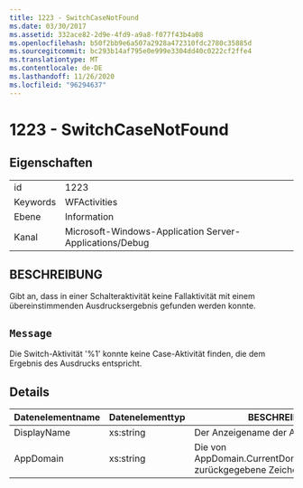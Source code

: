 ```yaml
---
title: 1223 - SwitchCaseNotFound
ms.date: 03/30/2017
ms.assetid: 332ace82-2d9e-4fd9-a9a8-f077f43b4a08
ms.openlocfilehash: b50f2bb9e6a507a2928a472310fdc2780c35885d
ms.sourcegitcommit: bc293b14af795e0e999e3304dd40c0222cf2ffe4
ms.translationtype: MT
ms.contentlocale: de-DE
ms.lasthandoff: 11/26/2020
ms.locfileid: "96294637"
---
```

# <a name="1223---switchcasenotfound"></a>1223 - SwitchCaseNotFound

## <a name="properties"></a>Eigenschaften  
  
|||  
|-|-|  
|id|1223|  
|Keywords|WFActivities|  
|Ebene|Information|  
|Kanal|Microsoft-Windows-Application Server-Applications/Debug|  
  
## <a name="description"></a>BESCHREIBUNG  

 Gibt an, dass in einer Schalteraktivität keine Fallaktivität mit einem übereinstimmenden Ausdrucksergebnis gefunden werden konnte.  
  
## <a name="message"></a>`Message`  

 Die Switch-Aktivität '%1' konnte keine Case-Aktivität finden, die dem Ergebnis des Ausdrucks entspricht.  
  
## <a name="details"></a>Details  
  
|Datenelementname|Datenelementtyp|BESCHREIBUNG|  
|--------------------|--------------------|-----------------|  
|DisplayName|xs:string|Der Anzeigename der Aktivität.|  
|AppDomain|xs:string|Die von AppDomain.CurrentDomain.FriendlyName zurückgegebene Zeichenfolge.|
